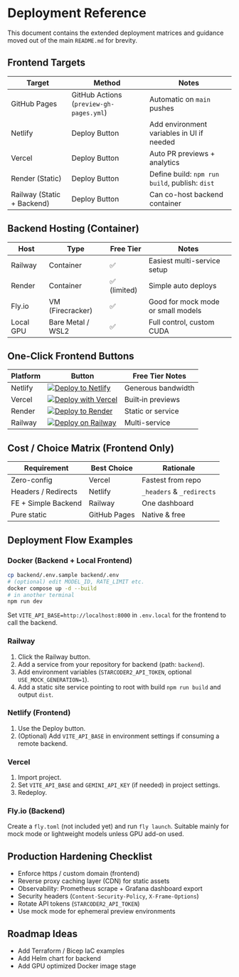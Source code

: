 # Deployment Reference

This document contains the extended deployment matrices and guidance moved out of the main `README.md` for brevity.

## Frontend Targets

| Target | Method | Notes |
|--------|--------|-------|
| GitHub Pages | GitHub Actions (`preview-gh-pages.yml`) | Automatic on `main` pushes |
| Netlify | Deploy Button | Add environment variables in UI if needed |
| Vercel | Deploy Button | Auto PR previews + analytics |
| Render (Static) | Deploy Button | Define build: `npm run build`, publish: `dist` |
| Railway (Static + Backend) | Deploy Button | Can co-host backend container |

## Backend Hosting (Container)

| Host | Type | Free Tier | Notes |
|------|------|----------|-------|
| Railway | Container | ✅ | Easiest multi-service setup |
| Render | Container | ✅ (limited) | Simple auto deploys |
| Fly.io | VM (Firecracker) | ✅ | Good for mock mode or small models |
| Local GPU | Bare Metal / WSL2 | ✅ | Full control, custom CUDA |

## One-Click Frontend Buttons

| Platform | Button | Free Tier Notes |
|----------|--------|-----------------|
| Netlify | [![Deploy to Netlify](https://www.netlify.com/img/deploy/button.svg)](https://app.netlify.com/start/deploy?repository=https://github.com/knoksen/knoksPix) | Generous bandwidth |
| Vercel | [![Deploy with Vercel](https://vercel.com/button)](https://vercel.com/new/clone?repository-url=https://github.com/knoksen/knoksPix) | Built‑in previews |
| Render | [![Deploy to Render](https://render.com/images/deploy-to-render-button.svg)](https://render.com/deploy) | Static or service |
| Railway | [![Deploy on Railway](https://railway.app/button.svg)](https://railway.app/new) | Multi-service |

## Cost / Choice Matrix (Frontend Only)

| Requirement | Best Choice | Rationale |
|-------------|------------|-----------|
| Zero-config | Vercel | Fastest from repo |
| Headers / Redirects | Netlify | `_headers` & `_redirects` |
| FE + Simple Backend | Railway | One dashboard |
| Pure static | GitHub Pages | Native & free |

## Deployment Flow Examples

### Docker (Backend + Local Frontend)

```bash
cp backend/.env.sample backend/.env
# (optional) edit MODEL_ID, RATE_LIMIT etc.
docker compose up -d --build
# in another terminal
npm run dev
```

Set `VITE_API_BASE=http://localhost:8000` in `.env.local` for the frontend to call the backend.

### Railway

1. Click the Railway button.
2. Add a service from your repository for backend (path: `backend`).
3. Add environment variables (`STARCODER2_API_TOKEN`, optional `USE_MOCK_GENERATION=1`).
4. Add a static site service pointing to root with build `npm run build` and output `dist`.

### Netlify (Frontend)

1. Use the Deploy button.
2. (Optional) Add `VITE_API_BASE` in environment settings if consuming a remote backend.

### Vercel

1. Import project.
2. Set `VITE_API_BASE` and `GEMINI_API_KEY` (if needed) in project settings.
3. Redeploy.

### Fly.io (Backend)

Create a `fly.toml` (not included yet) and run `fly launch`. Suitable mainly for mock mode or lightweight models unless GPU add-on used.

## Production Hardening Checklist

- Enforce https / custom domain (frontend)
- Reverse proxy caching layer (CDN) for static assets
- Observability: Prometheus scrape + Grafana dashboard export
- Security headers (`Content-Security-Policy`, `X-Frame-Options`)
- Rotate API tokens (`STARCODER2_API_TOKEN`)
- Use mock mode for ephemeral preview environments

## Roadmap Ideas

- Add Terraform / Bicep IaC examples
- Add Helm chart for backend
- Add GPU optimized Docker image stage
